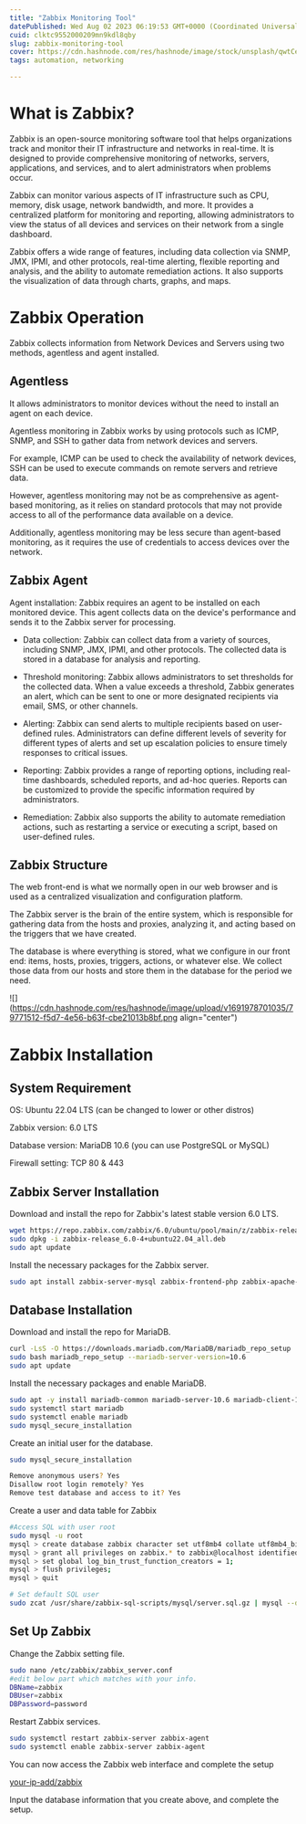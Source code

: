 ```yaml
---
title: "Zabbix Monitoring Tool"
datePublished: Wed Aug 02 2023 06:19:53 GMT+0000 (Coordinated Universal Time)
cuid: clktc9552000209mn9kdl8qby
slug: zabbix-monitoring-tool
cover: https://cdn.hashnode.com/res/hashnode/image/stock/unsplash/qwtCeJ5cLYs/upload/38b9ee04b1e2d0d388f1bed28f096a64.jpeg
tags: automation, networking

---
```


# **What is Zabbix?**

Zabbix is an open-source monitoring software tool that helps organizations track and monitor their IT infrastructure and networks in real-time. It is designed to provide comprehensive monitoring of networks, servers, applications, and services, and to alert administrators when problems occur.

Zabbix can monitor various aspects of IT infrastructure such as CPU, memory, disk usage, network bandwidth, and more. It provides a centralized platform for monitoring and reporting, allowing administrators to view the status of all devices and services on their network from a single dashboard.

Zabbix offers a wide range of features, including data collection via SNMP, JMX, IPMI, and other protocols, real-time alerting, flexible reporting and analysis, and the ability to automate remediation actions. It also supports the visualization of data through charts, graphs, and maps.

# **Zabbix Operation**

Zabbix collects information from Network Devices and Servers using two methods, agentless and agent installed.

## **Agentless**

It allows administrators to monitor devices without the need to install an agent on each device.

Agentless monitoring in Zabbix works by using protocols such as ICMP, SNMP, and SSH to gather data from network devices and servers.

For example, ICMP can be used to check the availability of network devices, SSH can be used to execute commands on remote servers and retrieve data.

However, agentless monitoring may not be as comprehensive as agent-based monitoring, as it relies on standard protocols that may not provide access to all of the performance data available on a device.

Additionally, agentless monitoring may be less secure than agent-based monitoring, as it requires the use of credentials to access devices over the network.

## **Zabbix Agent**

Agent installation: Zabbix requires an agent to be installed on each monitored device. This agent collects data on the device's performance and sends it to the Zabbix server for processing.

* Data collection: Zabbix can collect data from a variety of sources, including SNMP, JMX, IPMI, and other protocols. The collected data is stored in a database for analysis and reporting.
    
* Threshold monitoring: Zabbix allows administrators to set thresholds for the collected data. When a value exceeds a threshold, Zabbix generates an alert, which can be sent to one or more designated recipients via email, SMS, or other channels.
    
* Alerting: Zabbix can send alerts to multiple recipients based on user-defined rules. Administrators can define different levels of severity for different types of alerts and set up escalation policies to ensure timely responses to critical issues.
    
* Reporting: Zabbix provides a range of reporting options, including real-time dashboards, scheduled reports, and ad-hoc queries. Reports can be customized to provide the specific information required by administrators.
    
* Remediation: Zabbix also supports the ability to automate remediation actions, such as restarting a service or executing a script, based on user-defined rules.
    

## **Zabbix Structure**

The web front-end is what we normally open in our web browser and is used as a centralized visualization and configuration platform.

The Zabbix server is the brain of the entire system, which is responsible for gathering data from the hosts and proxies, analyzing it, and acting based on the triggers that we have created.

The database is where everything is stored, what we configure in our front end: items, hosts, proxies, triggers, actions, or whatever else. We collect those data from our hosts and store them in the database for the period we need.

![](https://cdn.hashnode.com/res/hashnode/image/upload/v1691978701035/79771512-f5d7-4e56-b63f-cbe21013b8bf.png align="center")

# **Zabbix Installation**

## **System Requirement**

OS: Ubuntu 22.04 LTS (can be changed to lower or other distros)

Zabbix version: 6.0 LTS

Database version: MariaDB 10.6 (you can use PostgreSQL or MySQL)

Firewall setting: TCP 80 & 443

## **Zabbix Server Installation**

Download and install the repo for Zabbix's latest stable version 6.0 LTS.

```bash
wget https://repo.zabbix.com/zabbix/6.0/ubuntu/pool/main/z/zabbix-release/zabbix-release_6.0-4+ubuntu22.04_all.deb
sudo dpkg -i zabbix-release_6.0-4+ubuntu22.04_all.deb
sudo apt update
```

Install the necessary packages for the Zabbix server.

```bash
sudo apt install zabbix-server-mysql zabbix-frontend-php zabbix-apache-conf zabbix-sql-scripts zabbix-agent -y
```

## **Database Installation**

Download and install the repo for MariaDB.

```bash
curl -LsS -O https://downloads.mariadb.com/MariaDB/mariadb_repo_setup
sudo bash mariadb_repo_setup --mariadb-server-version=10.6
sudo apt update
```

Install the necessary packages and enable MariaDB.

```bash
sudo apt -y install mariadb-common mariadb-server-10.6 mariadb-client-10.6 -y
sudo systemctl start mariadb
sudo systemctl enable mariadb
sudo mysql_secure_installation
```

Create an initial user for the database.

```bash
sudo mysql_secure_installation

Remove anonymous users? Yes
Disallow root login remotely? Yes
Remove test database and access to it? Yes
```

Create a user and data table for Zabbix

```bash
#Access SQL with user root
sudo mysql -u root
mysql > create database zabbix character set utf8mb4 collate utf8mb4_bin;
mysql > grant all privileges on zabbix.* to zabbix@localhost identified by 'password';
mysql > set global log_bin_trust_function_creators = 1;
mysql > flush privileges;
mysql > quit

# Set default SQL user
sudo zcat /usr/share/zabbix-sql-scripts/mysql/server.sql.gz | mysql --default-character-set=utf8mb4 -uzabbix -p'password' zabbix
```

## **Set Up Zabbix**

Change the Zabbix setting file.

```bash
sudo nano /etc/zabbix/zabbix_server.conf
#edit below part which matches with your info.
DBName=zabbix
DBUser=zabbix
DBPassword=password
```

Restart Zabbix services.

```bash
sudo systemctl restart zabbix-server zabbix-agent
sudo systemctl enable zabbix-server zabbix-agent
```

You can now access the Zabbix web interface and complete the setup

[your-ip-add/zabbix](http://your-ip-add/zabbix)

Input the database information that you create above, and complete the setup.